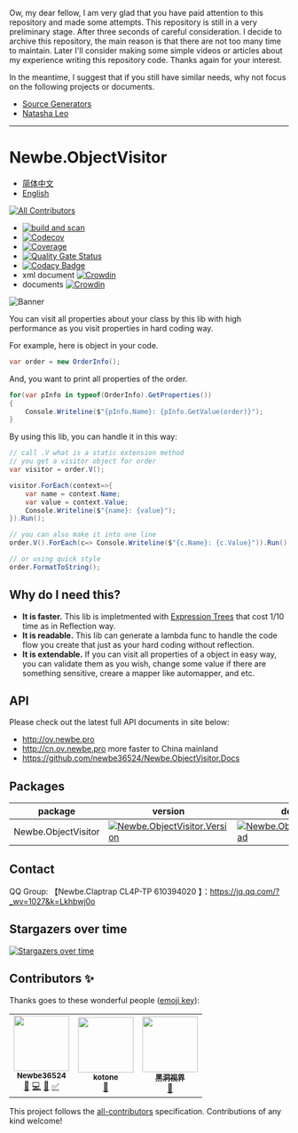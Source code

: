 Ow, my dear fellow, I am very glad that you have paid attention to this repository and made some attempts.
This repository is still in a very preliminary stage.
After three seconds of careful consideration. I decide to archive this repository, the main reason is that there are not too many time to maintain.
Later I'll consider making some simple videos or articles about my experience writing this repository code.
Thanks again for your interest.

In the meantime, I suggest that if you still have similar needs, why not focus on the following projects or documents.

- [Source Generators](https://docs.microsoft.com/dotnet/csharp/roslyn-sdk/source-generators-overview?WT.mc_id=DX-MVP-5003606)
- [Natasha Leo](https://github.com/night-moon-studio/Leo)

---

# Newbe.ObjectVisitor

- [简体中文](README_zh_Hans.md)
- [English](README.md)

<!-- ALL-CONTRIBUTORS-BADGE:START - Do not remove or modify this section -->
[![All Contributors](https://img.shields.io/badge/all_contributors-3-orange.svg?style=flat-square)](#contributors-)
<!-- ALL-CONTRIBUTORS-BADGE:END -->

- [![build and scan](https://github.com/newbe36524/Newbe.ObjectVisitor/workflows/build%20and%20scan/badge.svg)](https://github.com/newbe36524/Newbe.ObjectVisitor/actions?query=workflow%3A%22build+and+scan%22)
- [![Codecov](https://img.shields.io/codecov/c/github/newbe36524/Newbe.ObjectVisitor)](https://codecov.io/gh/newbe36524/Newbe.ObjectVisitor)
- [![Coverage](https://sonarcloud.io/api/project_badges/measure?project=newbe36524_Newbe.ObjectVisitor&metric=coverage)](https://sonarcloud.io/dashboard?id=newbe36524_Newbe.ObjectVisitor)
- [![Quality Gate Status](https://sonarcloud.io/api/project_badges/measure?project=newbe36524_Newbe.ObjectVisitor&metric=alert_status)](https://sonarcloud.io/dashboard?id=newbe36524_Newbe.ObjectVisitor)
- [![Codacy Badge](https://api.codacy.com/project/badge/Grade/1fd0e7443364414ca0003dab27f9f9b8)](https://www.codacy.com/manual/472158246/Newbe.ObjectVisitor?utm_source=github.com&utm_medium=referral&utm_content=newbe36524/Newbe.ObjectVisitor&utm_campaign=Badge_Grade)
- xml document [![Crowdin](https://badges.crowdin.net/newbeobjectvisitor/localized.svg)](https://crowdin.com/project/newbeobjectvisitor)
- documents [![Crowdin](https://badges.crowdin.net/newbeobjectvisitordocs/localized.svg)](https://crowdin.com/project/newbeobjectvisitordocs)

![Banner](https://github.com/newbe36524/Newbe.ObjectVisitor/raw/docs/assets/banner.svg)

You can visit all properties about your class by this lib with high performance as you visit properties in hard coding way.

For example, here is object in your code.

```cs
var order = new OrderInfo();
```

And, you want to print all properties of the order.

```cs
for(var pInfo in typeof(OrderInfo).GetProperties())
{
    Console.Writeline($"{pInfo.Name}: {pInfo.GetValue(order)}");
}
```

By using this lib, you can handle it in this way:

```cs
// call .V what is a static extension method
// you get a visitor object for order
var visitor = order.V();

visitor.ForEach(context=>{
    var name = context.Name;
    var value = context.Value;
    Console.Writeline($"{name}: {value}");
}).Run();

// you can also make it into one line
order.V().ForEach(c=> Console.Writeline($"{c.Name}: {c.Value}")).Run();

// or using quick style
order.FormatToString();
```

## Why do I need this?

- **It is faster.** This lib is impletmented with [Expression Trees](https://docs.microsoft.com/en-us/dotnet/csharp/programming-guide/concepts/expression-trees/) that cost 1/10 time as in Reflection way.
- **It is readable.** This lib can generate a lambda func to handle the code flow you create that just as your hard coding without reflection.
- **It is extendable.** If you can visit all properties of a object in easy way, you can validate them as you wish, change some value if there are something sensitive, creare a mapper like automapper, and etc.

## API

Please check out the latest full API documents in site below:

- <http://ov.newbe.pro>
- <http://cn.ov.newbe.pro> more faster to China mainland
- <https://github.com/newbe36524/Newbe.ObjectVisitor.Docs>

## Packages

| package             | version                                                                                                                                                         | download                                                                                                                                                          | descrption                     |
| ------------------- | --------------------------------------------------------------------------------------------------------------------------------------------------------------- | ----------------------------------------------------------------------------------------------------------------------------------------------------------------- | ------------------------------ |
| Newbe.ObjectVisitor | [![Newbe.ObjectVisitor.Version](https://img.shields.io/nuget/v/Newbe.ObjectVisitor.svg?style=flat-square)](https://www.nuget.org/packages/Newbe.ObjectVisitor/) | [![Newbe.ObjectVisitor.Download](https://img.shields.io/nuget/dt/Newbe.ObjectVisitor.svg?style=flat-square)](https://www.nuget.org/packages/Newbe.ObjectVisitor/) | Core about Newbe.ObjectVisitor |

## Contact

QQ Group: 【Newbe.Claptrap CL4P-TP 610394020 】：<https://jq.qq.com/?_wv=1027&k=Lkhbwj0o>

## Stargazers over time

[![Stargazers over time](https://starchart.cc/newbe36524/Newbe.ObjectVisitor.svg)](https://starchart.cc/newbe36524/Newbe.ObjectVisitor)

## Contributors ✨

Thanks goes to these wonderful people ([emoji key](https://allcontributors.org/docs/en/emoji-key)):

<!-- ALL-CONTRIBUTORS-LIST:START - Do not remove or modify this section -->
<!-- prettier-ignore-start -->
<!-- markdownlint-disable -->
<table>
  <tr>
    <td align="center"><a href="https://www.newbe.pro"><img src="https://avatars1.githubusercontent.com/u/7685462?v=4" width="100px;" alt=""/><br /><sub><b>Newbe36524</b></sub></a><br /><a href="#blog-newbe36524" title="Blogposts">📝</a> <a href="https://github.com/newbe36524/Newbe.ObjectVisitor/commits?author=newbe36524" title="Code">💻</a> <a href="https://github.com/newbe36524/Newbe.ObjectVisitor/commits?author=newbe36524" title="Documentation">📖</a> <a href="#tutorial-newbe36524" title="Tutorials">✅</a></td>
    <td align="center"><a href="https://github.com/kotoneme"><img src="https://avatars3.githubusercontent.com/u/43395111?v=4" width="100px;" alt=""/><br /><sub><b>kotone</b></sub></a><br /><a href="#design-kotoneme" title="Design">🎨</a></td>
    <td align="center"><a href="https://github.com/EventHorizon1024"><img src="https://avatars3.githubusercontent.com/u/21670962?v=4" width="100px;" alt=""/><br /><sub><b>黑洞视界</b></sub></a><br /><a href="#ideas-EventHorizon1024" title="Ideas, Planning, & Feedback">🤔</a></td>
  </tr>
</table>

<!-- markdownlint-enable -->
<!-- prettier-ignore-end -->
<!-- ALL-CONTRIBUTORS-LIST:END -->

This project follows the [all-contributors](https://github.com/all-contributors/all-contributors) specification. Contributions of any kind welcome!
